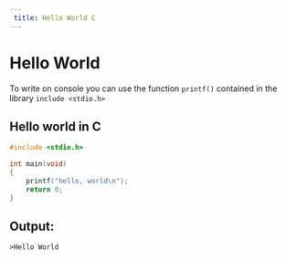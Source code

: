 ```yaml
---
 title: Hello World C
---
```


 # Hello World

To write on console you can use the function `printf()` contained in the library `include <stdio.h>`

 ## Hello world in C

 ```C
 #include <stdio.h>

 int main(void)
 {
     printf("hello, world\n");
     return 0;
 }
 ```

 ## Output:
 ```
 >Hello World
 ```